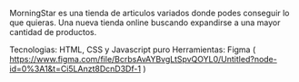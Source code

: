 MorningStar es una tienda de articulos variados donde podes conseguir lo que quieras.
Una nueva tienda online buscando expandirse a una mayor cantidad de productos.


Tecnologias: HTML, CSS y Javascript puro
Herramientas: Figma ( https://www.figma.com/file/BcrbsAvAYBvgLtSpvQOYL0/Untitled?node-id=0%3A1&t=Ci5LAnzt8DcnD3Df-1 )
